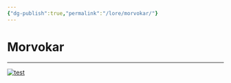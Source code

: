```yaml
---
{"dg-publish":true,"permalink":"/lore/morvokar/"}
---
```


# Morvokar
---

[![test](/img/user/lore/attachment/Arkanis-Morvokar.png)](../../../img/user/attachment/Arkanis-Morvokar.png)